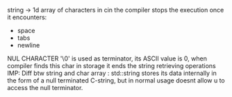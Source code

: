 string -> 1d array of characters
in cin the compiler stops the execution once it encounters:
- space
- tabs
- newline

NUL CHARACTER '\0' is used as terminator, its ASCII value is 0, when compiler finds this char in storage it ends the string retrieving operations
<br />
IMP: Diff btw string and char array : 
std::string stores its data internally in the form of a null terminated C-string, but in normal usage doesnt allow u to access the null terminator.